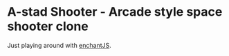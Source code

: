 A-stad Shooter - Arcade style space shooter clone
================================================

Just playing around with [enchantJS](http://enchantjs.com/). 

